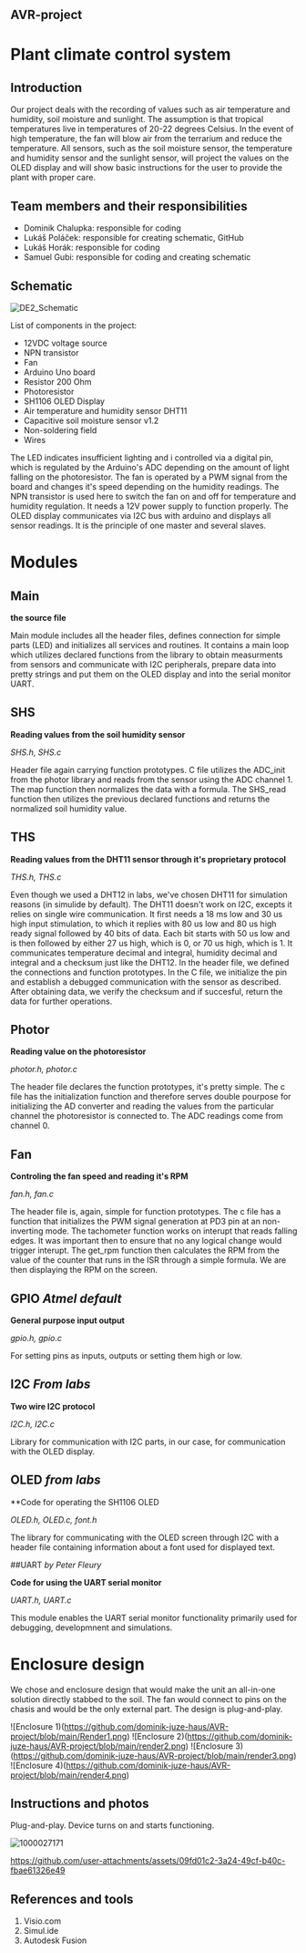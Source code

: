 ## AVR-project
# Plant climate control system 

## Introduction
Our project deals with the recording of values such as air temperature and humidity, soil moisture and sunlight. The assumption is that tropical temperatures live in temperatures of 20-22 degrees Celsius. In the event of high temperature, the fan will blow air from the terrarium and reduce the temperature. All sensors, such as the soil moisture sensor, the temperature and humidity sensor and the sunlight sensor, will project the values on the OLED display and will show basic instructions for the user to provide the plant with proper care.

## Team members and their responsibilities
- Dominik Chalupka: responsible for coding
- Lukáš Poláček: responsible for creating schematic, GitHub
- Lukáš Horák: responsible for coding
- Samuel Gubi: responsible for coding and creating schematic

## Schematic
![DE2_Schematic](https://github.com/user-attachments/assets/19ef0f04-6bf9-4653-a368-9838793214af)

List of components in the project:
- 12VDC voltage source
- NPN transistor
- Fan
- Arduino Uno board
- Resistor 200 Ohm
- Photoresistor
- SH1106 OLED Display
- Air temperature and humidity sensor DHT11
- Capacitive soil moisture sensor v1.2
- Non-soldering field
- Wires

The LED indicates insufficient lighting and i controlled via a digital pin, which is regulated by the Arduino's ADC depending on the amount of light falling on the photoresistor. The fan is operated by a PWM signal from the board and changes it's speed depending on the humidity readings. The NPN transistor is used here to switch the fan on and off for temperature and humidity regulation. It needs a 12V power supply to function properly. The OLED display communicates via I2C bus with arduino and displays all sensor readings. It is the principle of one master and several slaves.

# Modules
## Main

**the source file**

Main module includes all the header files, defines connection for simple parts (LED) and initializes all services and routines. It contains a main loop which utilizes declared functions from the library to obtain measurments from sensors and communicate with I2C peripherals, prepare data into pretty strings and put them on the OLED display and into the serial monitor UART.

## SHS

**Reading values from the soil humidity sensor**

*SHS.h, SHS.c*

Header file again carrying function prototypes. C file utilizes the ADC_init from the photor library and reads from the sensor using the ADC channel 1. The map function then normalizes the data with a formula. The SHS_read function then utilizes the previous declared functions and returns the normalized soil humidity value.

## THS

**Reading values from the DHT11 sensor through it's proprietary protocol**

*THS.h, THS.c*

Even though we used a DHT12 in labs, we've chosen DHT11 for simulation reasons (in simulide by default). The DHT11 doesn't work on I2C, excepts it relies on single wire communication. It first needs a 18 ms low and 30 us high input stimulation, to which it replies with 80 us low and 80 us high ready signal followed by 40 bits of data. Each bit starts with 50 us low and is then followed by either 27 us high, which is 0, or 70 us high, which is 1. It communicates temperature decimal and integral, humidity decimal and integral and a checksum just like the DHT12. 
In the header file, we defined the connections and function prototypes. In the C file, we initialize the pin and establish a debugged communication with the sensor as described. After obtaining data, we verify the checksum and if succesful, return the data for further operations.

## Photor

**Reading value on the photoresistor**

*photor.h, photor.c*

The header file declares the function prototypes, it's pretty simple. The c file has the initialization function and therefore serves double pourpose for initializing the AD converter and reading the values from the particular channel the photoresistor is connected to. The ADC readings come from channel 0.

## Fan

**Controling the fan speed and reading it's RPM**

*fan.h, fan.c*

The header file is, again, simple for function prototypes. The c file has a function that initializes the PWM signal generation at PD3 pin at an non-inverting mode. The tachometer function works on interupt that reads falling edges. It was important then to ensure that no any logical change would trigger interupt. The get_rpm function then calculates the RPM from the value of the counter that runs in the ISR through a simple formula. We are then displaying the RPM on the screen.

## GPIO *Atmel default*

**General purpose input output**

*gpio.h, gpio.c*

For setting pins as inputs, outputs or setting them high or low. 

## I2C *From labs*

**Two wire I2C protocol**

*I2C.h, I2C.c*

Library for communication with I2C parts, in our case, for communication with the OLED display. 

## OLED *from labs*

**Code for operating the SH1106 OLED

*OLED.h, OLED.c, font.h*

The library for communicating with the OLED screen through I2C with a header file containing information about a font used for displayed text.

##UART *by Peter Fleury*

**Code for using the UART serial monitor**

*UART.h, UART.c*

This module enables the UART serial monitor functionality primarily used for debugging, developmnent and simulations.

# Enclosure design
We chose and enclosure design that would make the unit an all-in-one solution directly stabbed to the soil. The fan would connect to pins on the chasis and would be the only external part. The design is plug-and-play.

![Enclosure 1)(https://github.com/dominik-juze-haus/AVR-project/blob/main/Render1.png)
![Enclosure 2)(https://github.com/dominik-juze-haus/AVR-project/blob/main/render2.png)
![Enclosure 3)(https://github.com/dominik-juze-haus/AVR-project/blob/main/render3.png)
![Enclosure 4)(https://github.com/dominik-juze-haus/AVR-project/blob/main/render4.png)


## Instructions and photos
Plug-and-play. Device turns on and starts functioning.

![1000027171](https://github.com/user-attachments/assets/8986efcb-698f-4686-a587-29c6455c2acc)

https://github.com/user-attachments/assets/09fd01c2-3a24-49cf-b40c-fbae61326e49

## References and tools

1. Visio.com
2. Simul.ide
3. Autodesk Fusion
